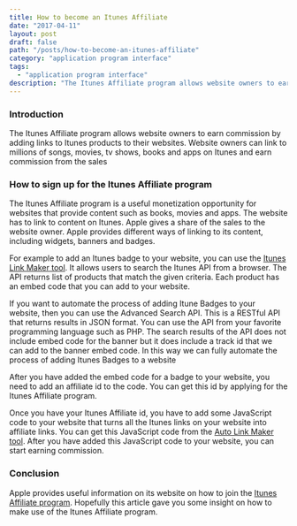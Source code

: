 ```yaml
---
title: How to become an Itunes Affiliate
date: "2017-04-11"
layout: post
draft: false
path: "/posts/how-to-become-an-itunes-affiliate"
category: "application program interface"
tags:
  - "application program interface"
description: "The Itunes Affiliate program allows website owners to earn commission by adding links to Itunes products to their websites. Website owners can link to millions of songs, movies, tv shows, books and apps on Itunes and earn commission from the sales."
---
```


### Introduction
The Itunes Affiliate program allows website owners to earn commission by adding links to Itunes products to their websites. Website owners can link to millions of songs, movies, tv shows, books and apps on Itunes and earn commission from the sales

### How to sign up for the Itunes Affiliate program
The Itunes Affiliate program is a useful monetization opportunity for websites that provide content such as books, movies and apps. The website has to link to content on Itunes. Apple gives a share of the sales to the website owner. Apple provides different ways of linking to its content, including widgets, banners and badges.

For example to add an Itunes badge to your website, you can use the [Itunes Link Maker tool](https://linkmaker.itunes.apple.com/en-us/). It allows users to search the Itunes API from a browser. The API returns list of products that match the given criteria. Each product has an embed code that you can add to your website.

If you want to automate the process of adding Itune Badges to your website, then you can use the Advanced Search API. This is a RESTful API that returns results in JSON format. You can use the API from your favorite programming language such as PHP. The search results of the API does not include embed code for the banner but it does include a track id that we can add to the banner embed code. In this way we can fully automate the process of adding Itunes Badges to a website

After you have added the embed code for a badge to your website, you need to add an affiliate id to the code. You can get this id by applying for the Itunes Affiliate program.

Once you have your Itunes Affiliate id, you have to add some JavaScript code to your website that turns all the Itunes links on your website into affiliate links. You can get this JavaScript code from the [Auto Link Maker tool](https://autolinkmaker.itunes.apple.com/). After you have added this JavaScript code to your website, you can start earning commission.

### Conclusion
Apple provides useful information on its website on how to join the [Itunes Affiliate program](http://www.apple.com/itunes/affiliates/). Hopefully this article gave you some insight on how to make use of the Itunes Affiliate program.
